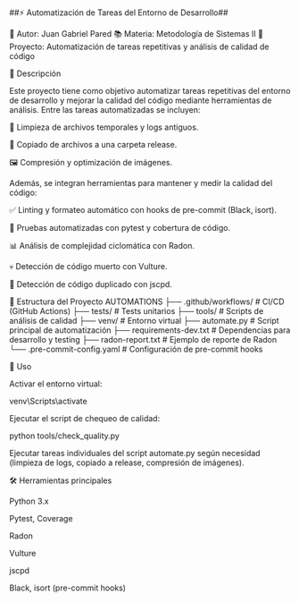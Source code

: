 ##⚡ Automatización de Tareas del Entorno de Desarrollo##

👤 Autor: Juan Gabriel Pared
📚 Materia: Metodología de Sistemas II
📁 Proyecto: Automatización de tareas repetitivas y análisis de calidad de código

📝 Descripción

Este proyecto tiene como objetivo automatizar tareas repetitivas del entorno de desarrollo y mejorar la calidad del código mediante herramientas de análisis. Entre las tareas automatizadas se incluyen:

🧹 Limpieza de archivos temporales y logs antiguos.

📂 Copiado de archivos a una carpeta release.

🖼️ Compresión y optimización de imágenes.

Además, se integran herramientas para mantener y medir la calidad del código:

✅ Linting y formateo automático con hooks de pre-commit (Black, isort).

🧪 Pruebas automatizadas con pytest y cobertura de código.

📊 Análisis de complejidad ciclomática con Radon.

💀 Detección de código muerto con Vulture.

🔁 Detección de código duplicado con jscpd.

📂 Estructura del Proyecto
AUTOMATIONS
├── .github/workflows/        # CI/CD (GitHub Actions)
├── tests/                    # Tests unitarios
├── tools/                    # Scripts de análisis de calidad
├── venv/                     # Entorno virtual
├── automate.py               # Script principal de automatización
├── requirements-dev.txt      # Dependencias para desarrollo y testing
├── radon-report.txt          # Ejemplo de reporte de Radon
└── .pre-commit-config.yaml   # Configuración de pre-commit hooks

🚀 Uso

Activar el entorno virtual:

venv\Scripts\activate


Ejecutar el script de chequeo de calidad:

python tools/check_quality.py


Ejecutar tareas individuales del script automate.py según necesidad (limpieza de logs, copiado a release, compresión de imágenes).

🛠️ Herramientas principales

Python 3.x

Pytest, Coverage

Radon

Vulture

jscpd

Black, isort (pre-commit hooks)
